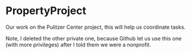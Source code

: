 # PropertyProject
Our work on the Pulitzer Center project, this will help us coordinate tasks.

Note, I deleted the other private one, because Github let us use this one (with more privileges) after I told them we were a nonprofit. 
